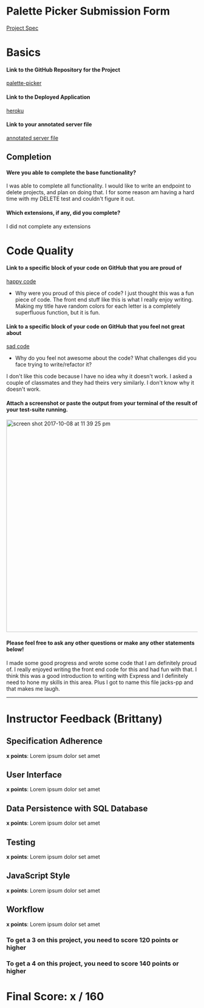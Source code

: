 # Palette Picker Submission Form

[Project Spec](http://frontend.turing.io/projects/palette-picker.html)

# Basics

#### Link to the GitHub Repository for the Project
[palette-picker](https://github.com/jackmallahan/palette-picker)

#### Link to the Deployed Application
[heroku](https://jacks-palette-picker.herokuapp.com/)

#### Link to your annotated server file
[annotated server file](https://github.com/jackmallahan/palette-picker/tree/comments)

## Completion

#### Were you able to complete the base functionality?

I was able to complete all functionality. I would like to write an endpoint to delete projects, and plan on doing that. I for some reason am having a hard time with my DELETE test and couldn't figure it out.

#### Which extensions, if any, did you complete?

I did not complete any extensions

# Code Quality

#### Link to a specific block of your code on GitHub that you are proud of
[happy code](https://github.com/jackmallahan/palette-picker/blob/c1992b1ec7b959182abcf8008fd92e248db2a9ce/public/js/scripts.js#L29-L43)

* Why were you proud of this piece of code?
I just thought this was a fun piece of code. The front end stuff like this is what I really enjoy writing. Making my title have random colors for each letter is a completely superfluous function, but it is fun.

#### Link to a specific block of your code on GitHub that you feel not great about
[sad code](https://github.com/jackmallahan/palette-picker/blob/51bf12b00c2741c11d9bc5d3f7837253ba85b62e/test/routes.spec.js#L226-L235)

* Why do you feel not awesome about the code? What challenges did you face trying to write/refactor it?

I don't like this code because I have no idea why it doesn't work. I asked a couple of classmates and they had theirs very similarly. I don't know why it doesn't work.

#### Attach a screenshot or paste the output from your terminal of the result of your test-suite running.

<img width="560" alt="screen shot 2017-10-08 at 11 39 25 pm" src="https://user-images.githubusercontent.com/25092178/31326288-0c684884-ac83-11e7-9b9d-05db0f119edc.png">

#### Please feel free to ask any other questions or make any other statements below!

I made some good progress and wrote some code that I am definitely proud of. I really enjoyed writing the front end code for this and had fun with that. I think this was a good introduction to writing with Express and I definitely need to hone my skills in this area. Plus I got to name this file jacks-pp and that makes me laugh.

-----


# Instructor Feedback (Brittany)

## Specification Adherence

**x points**: Lorem ipsum dolor set amet

## User Interface

**x points**: Lorem ipsum dolor set amet

## Data Persistence with SQL Database

**x points**: Lorem ipsum dolor set amet

## Testing

**x points**: Lorem ipsum dolor set amet

## JavaScript Style

**x points**: Lorem ipsum dolor set amet

## Workflow

**x points**: Lorem ipsum dolor set amet


### To get a 3 on this project, you need to score 120 points or higher
### To get a 4 on this project, you need to score 140 points or higher

# Final Score: x / 160
